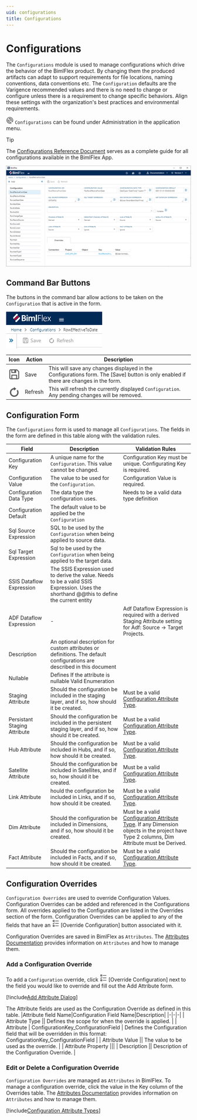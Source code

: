 ```yaml
---
uid: configurations
title: Configurations
---
```

# Configurations

The `Configurations` module is used to manage configurations which drive the behavior of the BimlFlex product. By changing them the produced artifacts can adapt to support requirements for file locations, naming conventions, data conventions etc. The `Configuration` defaults are the Varigence recommended values and there is no need to change or configure unless there is a requirement to change specific behaviors. Align these settings with the organization's best practices and environmental requirements.

<img class="icon-col m-5" style="width:20px; height:20px;background:#EEE;" src="images/svg-icons/configurations.svg" /> `Configurations` can be found under Administration in the application menu.

> [!TIP]
> The [Configurations Reference Document](../reference-documentation/metadata-configurations.md) serves as a complete guide for all configurations available in the BimlFlex App.

![BimlFlex App - Configurations](images/bimlflex-app-configurations.64566.png "BimlFlex App - Configurations")

## Command Bar Buttons

The buttons in the command bar allow actions to be taken on the `Configuration` that is active in the form.

![BimlFlex App - Configurations - Command Bar](images/bimlflex-app-configurations-command-bar.64566.png "BimlFlex App - Configurations - Command Bar")

|Icon|Action|Description|
|-|-|-|
| <div style="width:30px;height:30px;background:white"><img src="images/svg-icons/save.svg" /></div> | Save | This will save any changes displayed in the Configurations form.  The [Save] button is only enabled if there are changes in the form. |
| <div style="width:30px;height:30px;background:white"><img src="images/svg-icons/refresh.svg" /></div> | Refresh | This will refresh the currently displayed `Configuration`. Any pending changes will be removed. |

## Configuration Form

The `Configurations` form is used to manage all `Configurations`. The fields in the form are defined in this table along with the validation rules.

|Field|Description|Validation Rules|
|-|-|-|
| Configuration Key | A unique name for the `Configuration`. This value cannot be changed. | Configuration Key must be unique. Configurating Key is required. |
| Configuration Value | The value to be used for the `Configuration`. | Configuration Value is required. |
| Configuration Data Type | The data type the configuration uses. | Needs to be a valid data type definition |
| Configuration Default | The default value to be applied be the `Configuration` ||
| Sql Source Expression | SQL to be used by the `Configuration` when being applied to source data. ||
| Sql Target Expression | Sql to be used by the `Configuration` when being applied to the target data. ||
| SSIS Dataflow Expression | The SSIS Expression used to derive the value. Needs to be a valid SSIS Expression. Uses the shorthand @@this to define the current entity ||
| ADF Dataflow Expression | - | Adf Dataflow Expression is required with a derived Staging Attribute setting for Adf: Source -> Target Projects.  |
| Description | An optional description for custom attributes or definitions. The default configurations are described in this document ||
| Nullable | Defines If the attribute is nullable Valid Enumeration ||
| Staging Attribute | Should the configuration be included in the staging layer, and if so, how should it be created. | Must be a valid [Configuration Attribute Type](#configuration-attribute). |
| Persistant Staging Attribute | Should the configuration be included in the persistent staging layer, and if so, how should it be created. | Must be a valid [Configuration Attribute Type](#configuration-attribute). |
| Hub Attribute | Should the configuration be included in Hubs, and if so, how should it be created. | Must be a valid [Configuration Attribute Type](#configuration-attribute). |
| Satellite Attribute | Should the configuration be included in Satellites, and if so, how should it be created. | Must be a valid [Configuration Attribute Type](#configuration-attribute). |
| Link Attribute | hould the configuration be included in Links, and if so, how should it be created. | Must be a valid [Configuration Attribute Type](#configuration-attribute). |
| Dim Attribute | Should the configuration be included in Dimensions, and if so, how should it be created. | Must be a valid [Configuration Attribute Type](#configuration-attribute). If any Dimension objects in the project have Type 2 columns, Dim Attribute must be Derived. |
| Fact Attribute | Should the configuration be included in Facts, and if so, how should it be created. | Must be a valid [Configuration Attribute Type](#configuration-attribute). |

## Configuration Overrides

`Configuration Overrides` are used to override Configuration Values. Configuration Overrides can be added and referenced in the Configurations form. All overrides applied to the Configuration are listed in the Overrides section of the form. Configuration Overrides can be applied to any of the fields that have an <img class="icon-col m-5" style="width:20px; height:20px;background:#EEE;" src="images/svg-icons/attributes.svg" /> [Override Configuration] button associated with it.

Configuration Overrides are saved in BimlFlex as `Attributes`. The [Attributes Documentation](attributes.md) provides information on `Attributes` and how to manage them.

### Add a Configuration Override

To add a `Configuration` override, click <img class="icon-col m-5" style="width:20px; height:20px;background:#EEE;" src="images/svg-icons/attributes.svg" /> [Override Configuration] next to the field you would like to override and fill out the Add Attribute form.

[!include[Add Attribute Dialog](_dialog-add-attribute.md)]

The Attribute fields are used as the Configuration Override as defined in this table.
|Attribute field Name|Configuration Field Name|Description|
|-|-|-|
| Attribute Type || Defines the scope for when the override is applied. |
| Attribute | ConfigurationKey_ConfigurationField | Defines the Configuration field that will be overridden in this format: ConfigurationKey_ConfigurationField |
| Attribute Value || The value to be used as the override. |
| Attribute Property |||
| Description || Description of the Configuration Override. |

### Edit or Delete a Configuration Override

`Configuration Overrides` are managed as `Attributes` in BimlFlex. To manage a configuration override, click the value in the Key column of the Overrides table. The [Attributes Documentation](attributes.md) provides information on `Attributes` and how to manage them.

[!include[Configuration Attribute Types](_enum-configuration-attribute.md)]